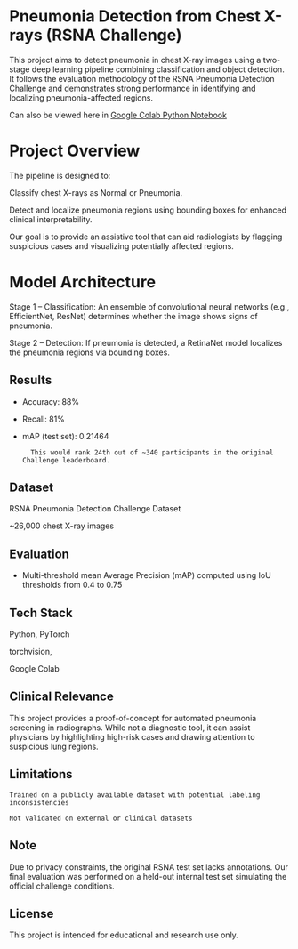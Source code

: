 # Pneumonia Detection from Chest X-rays (RSNA Challenge)

This project aims to detect pneumonia in chest X-ray images using a two-stage deep learning pipeline combining classification and object detection. It follows the evaluation methodology of the RSNA Pneumonia Detection Challenge and demonstrates strong performance in identifying and localizing pneumonia-affected regions.

Can also be viewed here in [Google Colab Python Notebook](https://colab.research.google.com/drive/1whTqYNnxa_3-dHy--xgFmJGk4wSH9119)
# Project Overview

The pipeline is designed to:

Classify chest X-rays as Normal or Pneumonia.

Detect and localize pneumonia regions using bounding boxes for enhanced clinical interpretability.

Our goal is to provide an assistive tool that can aid radiologists by flagging suspicious cases and visualizing potentially affected regions.
# Model Architecture

Stage 1 – Classification:
An ensemble of convolutional neural networks (e.g., EfficientNet, ResNet) determines whether the image shows signs of pneumonia.

Stage 2 – Detection:
If pneumonia is detected, a RetinaNet model localizes the pneumonia regions via bounding boxes.
## Results

- Accuracy: 88%

- Recall: 81%

- mAP (test set): 0.21464

        This would rank 24th out of ~340 participants in the original Challenge leaderboard.

## Dataset

RSNA Pneumonia Detection Challenge Dataset

~26,000 chest X-ray images

## Evaluation

- Multi-threshold mean Average Precision (mAP) computed using IoU thresholds from 0.4 to 0.75

## Tech Stack

Python, PyTorch

torchvision,


Google Colab

## Clinical Relevance

This project provides a proof-of-concept for automated pneumonia screening in radiographs. While not a diagnostic tool, it can assist physicians by highlighting high-risk cases and drawing attention to suspicious lung regions.
## Limitations

    Trained on a publicly available dataset with potential labeling inconsistencies

    Not validated on external or clinical datasets

## Note

Due to privacy constraints, the original RSNA test set lacks annotations. Our final evaluation was performed on a held-out internal test set simulating the official challenge conditions.
## License

This project is intended for educational and research use only.
